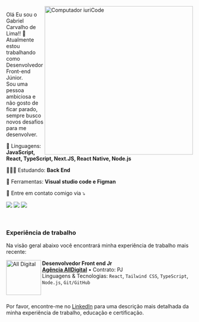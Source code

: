 <img src="https://raw.githubusercontent.com/MicaelliMedeiros/micaellimedeiros/master/image/computer-illustration.png" min-width="400px" max-width="400px" width="400px" align="right" alt="Computador iuriCode">

<p align="left"> 
  Olá Eu sou o Gabriel Carvalho de Lima!! 👋 <br>
  Atualmente estou trabalhando como Desenvolvedor Front-end Júnior. <br> Sou uma pessoa ambiciosa e não gosto de ficar parado, sempre busco novos desafios para me desenvolver.
</p>

<p align="left">
  🦄 Linguagens: <strong>JavaScript, React, TypeScript, Next.JS, React Native, Node.js</strong>
</p>

<p align="left">
  👨🏻‍💻 Estudando: <strong>Back End</strong>
</p>

<p align="left">
  💼 Ferramentas: <strong>Visual studio code e Figman</strong>
</p>

<p align="left">
  💌 Entre em contato comigo via ⤵️
</p>

<p align="left">
  <a href="https://gabriellimaa8500@gmail.com" target="_blank" alt="Gmail">
  <img src="https://img.shields.io/badge/-Gmail-FF0000?style=flat-square&labelColor=FF0000&logo=gmail&logoColor=white&gabriellimaa8500@gmail.com" /></a>

  <a href="https://www.linkedin.com/in/gabriel-lima27" target="_blank" alt="Linkedin">
  <img src="https://img.shields.io/badge/-Linkedin-0e76a8?style=flat-square&logo=Linkedin&logoColor=white&link=https://www.linkedin.com/in/gabriel-lima27/" /></a>

  <a href="https://wa.me/5511930246250" target="_blank" alt="WhatsApp">
    <img src="https://img.shields.io/badge/-WhatsApp-25d366?style=flat-square&labelColor=25d366&logo=whatsapp&logoColor=white&link=https://wa.me/5511930246250"/>
  </a>  
</p>

<br> 

### Experiência de trabalho
Na visão geral abaixo você encontrará minha experiência de trabalho mais recente:

[<img align="left" height="94px" width="94px" alt="All Digital" src="https://www.agenciaalldigital.com/imgs/favicon.webp"/>](https://www.agenciaalldigital.com)

**Desenvolvedor Front end Jr** \
[**Agência AllDigital**](https://www.agenciaalldigital.com) • Contrato: PJ \
Linguagens & Tecnologias: `React`, `Tailwind CSS`, `TypeScript`, `Node.js`, `Git/GitHub` \
<br/>
<br/>

Por favor, encontre-me no [LinkedIn](https://www.linkedin.com/in/gabriel-lima27/) para uma descrição mais detalhada da minha experiência de trabalho, educação e certificação.
